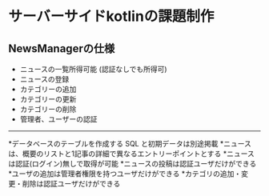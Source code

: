 #  サーバーサイドkotlinの課題制作  

## NewsManagerの仕様
* ニュースの一覧所得可能 (認証なしでも所得可)
* ニュースの登録 
* カテゴリーの追加 
* カテゴリーの更新 
* カテゴリーの削除 
* 管理者、ユーザーの認証 

-----------------------------------------------------------
*データベースのテーブルを作成する SQL と初期データは別途掲載 
*ニュースは、概要のリストと1記事の詳細で異なるエントリーポイントとする 
*ニュースは認証(ログイン)無しで取得が可能 
*ニュースの投稿は認証ユーザだけができる 
*ユーザの追加は管理者権限を持つユーザだけができる 
*カテゴリの追加・変更・削除は認証ユーザだけができる 



